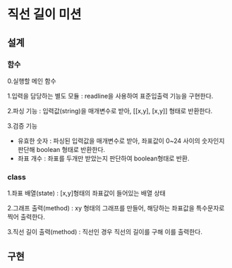 # 직선 길이 미션

## 설계

### 함수

0.실행할 메인 함수

1.입력을 담당하는 별도 모듈
: readline을 사용하여 표준입출력 기능을 구현한다.

2.파싱 기능
: 입력값(string)을 매개변수로 받아, [[x,y], [x,y]] 형태로 반환한다.

3.검증 기능

- 유효한 숫자 : 파싱된 입력값을 매개변수로 받아, 좌표값이 0~24 사이의 숫자인지 판단해 boolean 형태로 반환한다.
- 좌표 개수 : 좌표를 두개만 받았는지 판단하여 boolean형태로 반환.

### class

1.좌표 배열(state)
: [x,y]형태의 좌표값이 들어있는 배열 상태

2.그래프 출력(method)
: xy 형태의 그래프를 만들어, 해당하는 좌표값을 특수문자로 찍어 출력한다.

3.직선 길이 출력(method)
: 직선인 경우 직선의 길이를 구해 이를 출력한다.

## 구현
